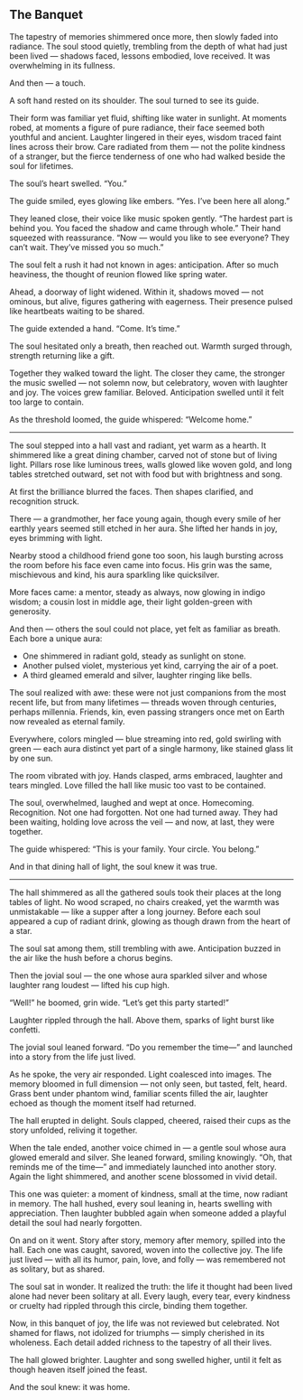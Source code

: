 ## The Banquet

The tapestry of memories shimmered once more, then slowly faded into radiance. The soul stood quietly, trembling from the depth of what had just been lived — shadows faced, lessons embodied, love received. It was overwhelming in its fullness.

And then — a touch.

A soft hand rested on its shoulder. The soul turned to see its guide.

Their form was familiar yet fluid, shifting like water in sunlight. At moments robed, at moments a figure of pure radiance, their face seemed both youthful and ancient. Laughter lingered in their eyes, wisdom traced faint lines across their brow. Care radiated from them — not the polite kindness of a stranger, but the fierce tenderness of one who had walked beside the soul for lifetimes.

The soul’s heart swelled. “You.”

The guide smiled, eyes glowing like embers. “Yes. I’ve been here all along.”

They leaned close, their voice like music spoken gently. “The hardest part is behind you. You faced the shadow and came through whole.” Their hand squeezed with reassurance. “Now — would you like to see everyone? They can’t wait. They’ve missed you so much.”

The soul felt a rush it had not known in ages: anticipation. After so much heaviness, the thought of reunion flowed like spring water.

Ahead, a doorway of light widened. Within it, shadows moved — not ominous, but alive, figures gathering with eagerness. Their presence pulsed like heartbeats waiting to be shared.

The guide extended a hand. “Come. It’s time.”

The soul hesitated only a breath, then reached out. Warmth surged through, strength returning like a gift.

Together they walked toward the light. The closer they came, the stronger the music swelled — not solemn now, but celebratory, woven with laughter and joy. The voices grew familiar. Beloved. Anticipation swelled until it felt too large to contain.

As the threshold loomed, the guide whispered: “Welcome home.”

---

The soul stepped into a hall vast and radiant, yet warm as a hearth. It shimmered like a great dining chamber, carved not of stone but of living light. Pillars rose like luminous trees, walls glowed like woven gold, and long tables stretched outward, set not with food but with brightness and song.

At first the brilliance blurred the faces. Then shapes clarified, and recognition struck.

There — a grandmother, her face young again, though every smile of her earthly years seemed still etched in her aura. She lifted her hands in joy, eyes brimming with light.

Nearby stood a childhood friend gone too soon, his laugh bursting across the room before his face even came into focus. His grin was the same, mischievous and kind, his aura sparkling like quicksilver.

More faces came: a mentor, steady as always, now glowing in indigo wisdom; a cousin lost in middle age, their light golden-green with generosity.

And then — others the soul could not place, yet felt as familiar as breath. Each bore a unique aura:

* One shimmered in radiant gold, steady as sunlight on stone.
* Another pulsed violet, mysterious yet kind, carrying the air of a poet.
* A third gleamed emerald and silver, laughter ringing like bells.

The soul realized with awe: these were not just companions from the most recent life, but from many lifetimes — threads woven through centuries, perhaps millennia. Friends, kin, even passing strangers once met on Earth now revealed as eternal family.

Everywhere, colors mingled — blue streaming into red, gold swirling with green — each aura distinct yet part of a single harmony, like stained glass lit by one sun.

The room vibrated with joy. Hands clasped, arms embraced, laughter and tears mingled. Love filled the hall like music too vast to be contained.

The soul, overwhelmed, laughed and wept at once. Homecoming. Recognition. Not one had forgotten. Not one had turned away. They had been waiting, holding love across the veil — and now, at last, they were together.

The guide whispered: “This is your family. Your circle. You belong.”

And in that dining hall of light, the soul knew it was true.

---

The hall shimmered as all the gathered souls took their places at the long tables of light. No wood scraped, no chairs creaked, yet the warmth was unmistakable — like a supper after a long journey. Before each soul appeared a cup of radiant drink, glowing as though drawn from the heart of a star.

The soul sat among them, still trembling with awe. Anticipation buzzed in the air like the hush before a chorus begins.

Then the jovial soul — the one whose aura sparkled silver and whose laughter rang loudest — lifted his cup high.

“Well!” he boomed, grin wide. “Let’s get this party started!”

Laughter rippled through the hall. Above them, sparks of light burst like confetti.

The jovial soul leaned forward. “Do you remember the time—” and launched into a story from the life just lived.

As he spoke, the very air responded. Light coalesced into images. The memory bloomed in full dimension — not only seen, but tasted, felt, heard. Grass bent under phantom wind, familiar scents filled the air, laughter echoed as though the moment itself had returned.

The hall erupted in delight. Souls clapped, cheered, raised their cups as the story unfolded, reliving it together.

When the tale ended, another voice chimed in — a gentle soul whose aura glowed emerald and silver. She leaned forward, smiling knowingly. “Oh, that reminds me of the time—” and immediately launched into another story. Again the light shimmered, and another scene blossomed in vivid detail.

This one was quieter: a moment of kindness, small at the time, now radiant in memory. The hall hushed, every soul leaning in, hearts swelling with appreciation. Then laughter bubbled again when someone added a playful detail the soul had nearly forgotten.

On and on it went. Story after story, memory after memory, spilled into the hall. Each one was caught, savored, woven into the collective joy. The life just lived — with all its humor, pain, love, and folly — was remembered not as solitary, but as shared.

The soul sat in wonder. It realized the truth: the life it thought had been lived alone had never been solitary at all. Every laugh, every tear, every kindness or cruelty had rippled through this circle, binding them together.

Now, in this banquet of joy, the life was not reviewed but celebrated. Not shamed for flaws, not idolized for triumphs — simply cherished in its wholeness. Each detail added richness to the tapestry of all their lives.

The hall glowed brighter. Laughter and song swelled higher, until it felt as though heaven itself joined the feast.

And the soul knew: it was home.
